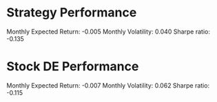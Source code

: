 # Strategy Performance
Monthly Expected Return: -0.005
Monthly Volatility: 0.040
Sharpe ratio: -0.135
# Stock DE Performance
Monthly Expected Return: -0.007
Monthly Volatility: 0.062
Sharpe ratio: -0.115
